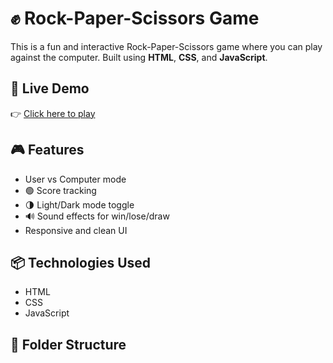 # ✊ Rock-Paper-Scissors Game

This is a fun and interactive Rock-Paper-Scissors game where you can play against the computer. Built using **HTML**, **CSS**, and **JavaScript**.

## 🔗 Live Demo

👉 [Click here to play](https://sarthaksharma927.github.io/RPS-game/)  


## 🎮 Features

- User vs Computer mode
- 🟢 Score tracking
- 🌗 Light/Dark mode toggle
- 🔊 Sound effects for win/lose/draw
- Responsive and clean UI

## 📦 Technologies Used

- HTML
- CSS
- JavaScript

## 📁 Folder Structure
